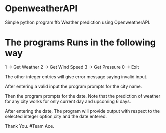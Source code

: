 # OpenweatherAPI
Simple python program ffo Weather prediction using OpenweatherAPI.

# The programs Runs in the following way

1 -> Get Weather
2 -> Get Wind Speed
3 -> Get Pressure
0 -> Exit

The other integer entries will give error message saying invalid input.

After entering a valid input the program prompts for the city name.

Then the program prompts for the date. Note that the prediction of weather for any city works for only current day and upcoming 6 days.

After entering the date, The program will provide output with respect to the selected integer option,city and the date entered.

Thank You. #Team Ace.
